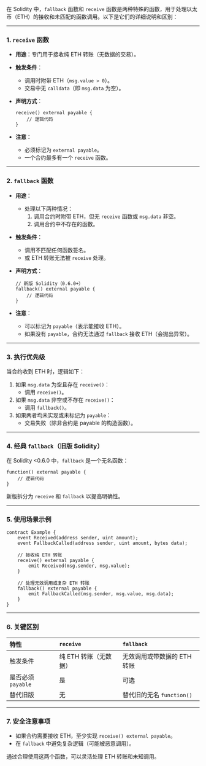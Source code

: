 在 Solidity 中，`fallback` 函数和 `receive` 函数是两种特殊的函数，用于处理以太币（ETH）的接收和未匹配的函数调用。以下是它们的详细说明和区别：

------

### 1. **`receive` 函数**

- **用途**：专门用于接收纯 ETH 转账（无数据的交易）。

- **触发条件**：

  - 调用时附带 ETH（`msg.value > 0`）。
  - 交易中无 `calldata`（即 `msg.data` 为空）。

- **声明方式**：

  ```
  receive() external payable {
      // 逻辑代码
  }
  ```

- **注意**：

  - 必须标记为 `external payable`。
  - 一个合约最多有一个 `receive` 函数。

------

### 2. **`fallback` 函数**

- **用途**：

  - 处理以下两种情况：
    1. 调用合约时附带 ETH，但无 `receive` 函数或 `msg.data` 非空。
    2. 调用合约中不存在的函数。

- **触发条件**：

  - 调用不匹配任何函数签名。
  - 或 ETH 转账无法被 `receive` 处理。

- **声明方式**：

  ```
  // 新版 Solidity（0.6.0+）
  fallback() external payable {
      // 逻辑代码
  }
  ```

- **注意**：

  - 可以标记为 `payable`（表示能接收 ETH）。
  - 如果没有 `payable`，合约无法通过 `fallback` 接收 ETH（会抛出异常）。

------

### 3. **执行优先级**

当合约收到 ETH 时，逻辑如下：

1. 如果 `msg.data` 为空且存在 `receive()`：
   - 调用 `receive()`。
2. 如果 `msg.data` 非空或不存在 `receive()`：
   - 调用 `fallback()`。
3. 如果两者均未实现或未标记为 `payable`：
   - 交易失败（除非合约是 payable 的构造函数）。

------

### 4. **经典 `fallback`（旧版 Solidity）**

在 Solidity <0.6.0 中，`fallback` 是一个无名函数：

```
function() external payable {
    // 逻辑代码
}
```

新版拆分为 `receive` 和 `fallback` 以提高明确性。

------

### 5. **使用场景示例**

```
contract Example {
    event Received(address sender, uint amount);
    event FallbackCalled(address sender, uint amount, bytes data);

    // 接收纯 ETH 转账
    receive() external payable {
        emit Received(msg.sender, msg.value);
    }

    // 处理无效调用或复杂 ETH 转账
    fallback() external payable {
        emit FallbackCalled(msg.sender, msg.value, msg.data);
    }
}
```

------

### 6. **关键区别**

| 特性               | `receive`             | `fallback`                  |
| :----------------- | :-------------------- | :-------------------------- |
| 触发条件           | 纯 ETH 转账（无数据） | 无效调用或带数据的 ETH 转账 |
| 是否必须 `payable` | 是                    | 可选                        |
| 替代旧版           | 无                    | 替代旧的无名 `function()`   |

------

### 7. **安全注意事项**

- 如果合约需要接收 ETH，至少实现 `receive() external payable`。
- 在 `fallback` 中避免复杂逻辑（可能被恶意调用）。

通过合理使用这两个函数，可以灵活处理 ETH 转账和未知调用。